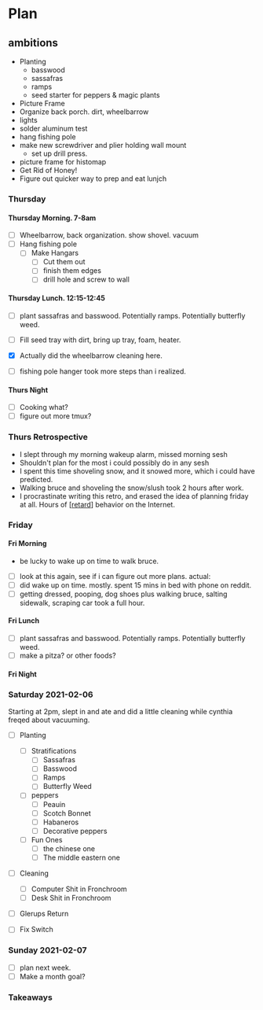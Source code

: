 # Plan

## ambitions

- Planting
  - basswood
  - sassafras
  - ramps
  - seed starter for peppers & magic plants
- Picture Frame
- Organize back porch. dirt, wheelbarrow
- lights
- solder aluminum test
- hang fishing pole
- make new screwdriver and plier holding wall mount
  - set up drill press.
- picture frame for histomap
- Get Rid of Honey!
- Figure out quicker way to prep and eat lunjch

### Thursday

#### Thursday Morning. 7-8am

- [ ] Wheelbarrow, back organization. show shovel. vacuum
- [ ] Hang fishing pole
  - [ ] Make Hangars
    - [ ] Cut them out
    - [ ] finish them edges
    - [ ] drill hole and screw to wall

#### Thursday Lunch. 12:15-12:45

- [ ] plant sassafras and basswood. Potentially ramps. Potentially butterfly weed.
- [ ] Fill seed tray with dirt, bring up tray, foam, heater.

- [x] Actually did the wheelbarrow cleaning here. 
- [ ] fishing pole hanger took more steps than i realized. 

#### Thurs Night

- [ ] Cooking what?
- [ ] figure out more tmux?

### Thurs Retrospective

- I slept through my morning wakeup alarm, missed morning sesh
- Shouldn't plan for the most i could possibly do in any sesh
- I spent this time shoveling snow, and it snowed more, which i could have predicted. 
- Walking bruce and shoveling the snow/slush took 2 hours after work. 
- I procrastinate writing this retro, and erased the idea of planning friday at all. Hours of [[retard]] behavior on the Internet. 

### Friday

#### Fri Morning
- be lucky to wake up on time to walk bruce.
- [ ] look at this again, see if i can figure out more plans.
actual:
- [ ] did wake up on time. mostly. spent 15 mins in bed with phone on reddit. 
- [ ] getting dressed, pooping, dog shoes plus walking bruce, salting sidewalk, scraping car took a full hour. 

#### Fri Lunch
- [ ] plant sassafras and basswood. Potentially ramps. Potentially butterfly weed.
- [ ] make a pitza? or other foods?

#### Fri Night

### Saturday 2021-02-06

Starting at 2pm, slept in and ate and did a little cleaning while cynthia freqed about vacuuming. 

- [ ] Planting
  - [ ] Stratifications
    - [ ] Sassafras
    - [ ] Basswood
    - [ ] Ramps
    - [ ] Butterfly Weed
  - [ ] peppers
    - [ ] Peauin
    - [ ] Scotch Bonnet
    - [ ] Habaneros
    - [ ] Decorative peppers
  - [ ] Fun Ones
    - [ ] the chinese one
    - [ ] The middle eastern one

- [ ] Cleaning
  - [ ] Computer Shit in Fronchroom
  - [ ] Desk Shit in Fronchroom

- [ ] Glerups Return

- [ ] Fix Switch

### Sunday 2021-02-07
- [ ] plan next week.
- [ ] Make a month goal?

### Takeaways

[//begin]: # "Autogenerated link references for markdown compatibility"
[retard]: retard.md "Aptitude and performance judgement"
[//end]: # "Autogenerated link references"